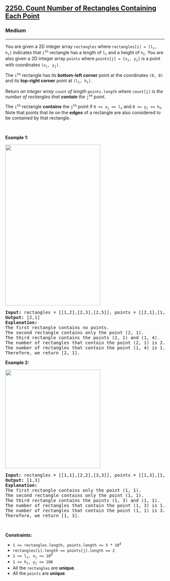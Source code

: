 <h2><a href="https://leetcode.com/problems/count-number-of-rectangles-containing-each-point/">2250. Count Number of Rectangles Containing Each Point</a></h2><h3>Medium</h3><hr><div style="user-select: auto;"><p style="user-select: auto;">You are given a 2D integer array <code style="user-select: auto;">rectangles</code> where <code style="user-select: auto;">rectangles[i] = [l<sub style="user-select: auto;">i</sub>, h<sub style="user-select: auto;">i</sub>]</code> indicates that <code style="user-select: auto;">i<sup style="user-select: auto;">th</sup></code> rectangle has a length of <code style="user-select: auto;">l<sub style="user-select: auto;">i</sub></code> and a height of <code style="user-select: auto;">h<sub style="user-select: auto;">i</sub></code>. You are also given a 2D integer array <code style="user-select: auto;">points</code> where <code style="user-select: auto;">points[j] = [x<sub style="user-select: auto;">j</sub>, y<sub style="user-select: auto;">j</sub>]</code> is a point with coordinates <code style="user-select: auto;">(x<sub style="user-select: auto;">j</sub>, y<sub style="user-select: auto;">j</sub>)</code>.</p>

<p style="user-select: auto;">The <code style="user-select: auto;">i<sup style="user-select: auto;">th</sup></code> rectangle has its <strong style="user-select: auto;">bottom-left corner</strong> point at the coordinates <code style="user-select: auto;">(0, 0)</code> and its <strong style="user-select: auto;">top-right corner</strong> point at <code style="user-select: auto;">(l<sub style="user-select: auto;">i</sub>, h<sub style="user-select: auto;">i</sub>)</code>.</p>

<p style="user-select: auto;">Return<em style="user-select: auto;"> an integer array </em><code style="user-select: auto;">count</code><em style="user-select: auto;"> of length </em><code style="user-select: auto;">points.length</code><em style="user-select: auto;"> where </em><code style="user-select: auto;">count[j]</code><em style="user-select: auto;"> is the number of rectangles that <strong style="user-select: auto;">contain</strong> the </em><code style="user-select: auto;">j<sup style="user-select: auto;">th</sup></code><em style="user-select: auto;"> point.</em></p>

<p style="user-select: auto;">The <code style="user-select: auto;">i<sup style="user-select: auto;">th</sup></code> rectangle <strong style="user-select: auto;">contains</strong> the <code style="user-select: auto;">j<sup style="user-select: auto;">th</sup></code> point if <code style="user-select: auto;">0 &lt;= x<sub style="user-select: auto;">j</sub> &lt;= l<sub style="user-select: auto;">i</sub></code> and <code style="user-select: auto;">0 &lt;= y<sub style="user-select: auto;">j</sub> &lt;= h<sub style="user-select: auto;">i</sub></code>. Note that points that lie on the <strong style="user-select: auto;">edges</strong> of a rectangle are also considered to be contained by that rectangle.</p>

<p style="user-select: auto;">&nbsp;</p>
<p style="user-select: auto;"><strong style="user-select: auto;">Example 1:</strong></p>
<img alt="" src="https://assets.leetcode.com/uploads/2022/03/02/example1.png" style="width: 300px; height: 509px; user-select: auto;">
<pre style="user-select: auto;"><strong style="user-select: auto;">Input:</strong> rectangles = [[1,2],[2,3],[2,5]], points = [[2,1],[1,4]]
<strong style="user-select: auto;">Output:</strong> [2,1]
<strong style="user-select: auto;">Explanation:</strong> 
The first rectangle contains no points.
The second rectangle contains only the point (2, 1).
The third rectangle contains the points (2, 1) and (1, 4).
The number of rectangles that contain the point (2, 1) is 2.
The number of rectangles that contain the point (1, 4) is 1.
Therefore, we return [2, 1].
</pre>

<p style="user-select: auto;"><strong style="user-select: auto;">Example 2:</strong></p>
<img alt="" src="https://assets.leetcode.com/uploads/2022/03/02/example2.png" style="width: 300px; height: 312px; user-select: auto;">
<pre style="user-select: auto;"><strong style="user-select: auto;">Input:</strong> rectangles = [[1,1],[2,2],[3,3]], points = [[1,3],[1,1]]
<strong style="user-select: auto;">Output:</strong> [1,3]
<strong style="user-select: auto;">Explanation:
</strong>The first rectangle contains only the point (1, 1).
The second rectangle contains only the point (1, 1).
The third rectangle contains the points (1, 3) and (1, 1).
The number of rectangles that contain the point (1, 3) is 1.
The number of rectangles that contain the point (1, 1) is 3.
Therefore, we return [1, 3].
</pre>

<p style="user-select: auto;">&nbsp;</p>
<p style="user-select: auto;"><strong style="user-select: auto;">Constraints:</strong></p>

<ul style="user-select: auto;">
	<li style="user-select: auto;"><code style="user-select: auto;">1 &lt;= rectangles.length, points.length &lt;= 5 * 10<sup style="user-select: auto;">4</sup></code></li>
	<li style="user-select: auto;"><code style="user-select: auto;">rectangles[i].length == points[j].length == 2</code></li>
	<li style="user-select: auto;"><code style="user-select: auto;">1 &lt;= l<sub style="user-select: auto;">i</sub>, x<sub style="user-select: auto;">j</sub> &lt;= 10<sup style="user-select: auto;">9</sup></code></li>
	<li style="user-select: auto;"><code style="user-select: auto;">1 &lt;= h<sub style="user-select: auto;">i</sub>, y<sub style="user-select: auto;">j</sub> &lt;= 100</code></li>
	<li style="user-select: auto;">All the <code style="user-select: auto;">rectangles</code> are <strong style="user-select: auto;">unique</strong>.</li>
	<li style="user-select: auto;">All the <code style="user-select: auto;">points</code> are <strong style="user-select: auto;">unique</strong>.</li>
</ul>
</div>